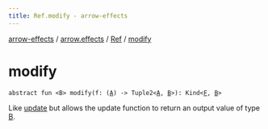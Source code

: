 ```yaml
---
title: Ref.modify - arrow-effects
---
```


[arrow-effects](../../index.html) / [arrow.effects](../index.html) / [Ref](index.html) / [modify](./modify.html)

# modify

`abstract fun <B> modify(f: (`[`A`](index.html#A)`) -> Tuple2<`[`A`](index.html#A)`, `[`B`](modify.html#B)`>): Kind<`[`F`](index.html#F)`, `[`B`](modify.html#B)`>`

Like [update](update.html) but allows the update function to return an output value of type [B](modify.html#B).

